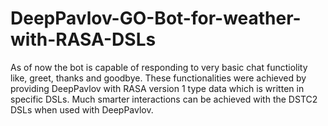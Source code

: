 # DeepPavlov-GO-Bot-for-weather-with-RASA-DSLs

As of now the bot is capable of responding to very basic chat functiolity like, greet, thanks and goodbye. These functionalities were achieved by providing DeepPavlov with RASA version 1 type data which is written in specific DSLs. Much smarter interactions can be achieved with the DSTC2 DSLs when used with DeepPavlov.

